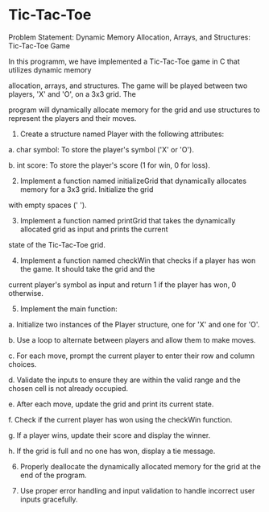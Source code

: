 # Tic-Tac-Toe
Problem Statement: Dynamic Memory Allocation, Arrays, and Structures: Tic-Tac-Toe Game 

In this programm, we have implemented a Tic-Tac-Toe game in C that utilizes dynamic memory 

allocation, arrays, and structures. The game will be played between two players, 'X' and 'O', on a 3x3 grid. The 

program will dynamically allocate memory for the grid and use structures to represent the players and their moves. 

1. Create a structure named Player with the following attributes: 

a. char symbol: To store the player's symbol ('X' or 'O'). 

b. int score: To store the player's score (1 for win, 0 for loss). 

2. Implement a function named initializeGrid that dynamically allocates memory for a 3x3 grid. Initialize the grid 

with empty spaces (' '). 

3. Implement a function named printGrid that takes the dynamically allocated grid as input and prints the current 

state of the Tic-Tac-Toe grid. 

4. Implement a function named checkWin that checks if a player has won the game. It should take the grid and the 

current player's symbol as input and return 1 if the player has won, 0 otherwise. 

5. Implement the main function: 

a. Initialize two instances of the Player structure, one for 'X' and one for 'O'. 

b. Use a loop to alternate between players and allow them to make moves. 

c. For each move, prompt the current player to enter their row and column choices. 

d. Validate the inputs to ensure they are within the valid range and the chosen cell is not already occupied. 

e. After each move, update the grid and print its current state. 

f. Check if the current player has won using the checkWin function. 

g. If a player wins, update their score and display the winner. 

h. If the grid is full and no one has won, display a tie message. 

6. Properly deallocate the dynamically allocated memory for the grid at the end of the program. 

7. Use proper error handling and input validation to handle incorrect user inputs gracefully. 
